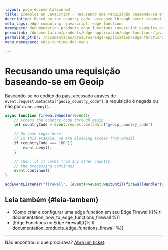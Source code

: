 ```yaml
---
layout: page-documentation-md
title: Exemplos em JavaScript - Recusando uma requisição baseando-se em Geoip
description: Based on the country code, accessed through event.request.metadata['geoip_country_code'], the request is denied or not through event.deny().
meta_tags: edge computing, javascript, edge functions
namespace: documentation_products_edge_functions_javascript_examples_deny_request
permalink: /documentation/products/edge-application/edge-functions/javascript-examples/deny-request/
permalink_pt-br: /documentacao/produtos/edge-application/edge-functions/javascript-examples/deny-request/
menu_namespace: edge-runtime-doc-menu

---
```


# Recusando uma requisição baseando-se em Geoip

Baseando-se no código do país, acessado através de `event.request.metadata["geoip_country_code"]`, a requisição é negada ou não por `event.deny()`.

```javascript
async function firewallHandler(event){
    // Access the country code through geoip
    let countryCode = event.request.metadata["geoip_country_code"]

    // Do some logic here
    // In this example, we are blocking access from Brazil
    if (countryCode === "BR"){
        event.deny();
    }

    // Then, if it comes from any other country,
    // the processing continues
    event.continue();
}

addEventListener("firewall", (event)=>event.waitUntil(firewallHandler(event)));
```

## Leia também {#leia-tambem}

- [Como criar e configurar uma edge function em seu Edge Firewall]({% tl documentation_how_to_edge_functions_firewall %})
- [Edge Functions no Edge Firewall]({% tl documentation_products_edge_functions_firewall %})

---

Não encontrou o que procurava? [Abra um ticket](https://tickets.azion.com/pt-BR/support/login/).
